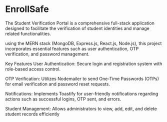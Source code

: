 # EnrollSafe
The Student Verification Portal is a comprehensive full-stack application designed to facilitate the verification of student identities and manage related functionalities.

using the MERN stack (MongoDB, Express.js, React.js, Node.js), this project incorporates essential features such as user authentication, OTP verification, and password management.

Key Features
User Authentication: Secure login and registration system with role-based access control.

OTP Verification: Utilizes Nodemailer to send One-Time Passwords (OTPs) for email verification and password reset requests.

Notifications: Implements Toastify for user-friendly notifications regarding actions such as successful logins, OTP sent, and errors.

Student Management: Allows administrators to view, add, edit, and delete student records efficiently
